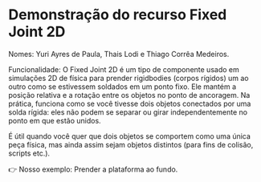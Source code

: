 # Demonstração do recurso Fixed Joint 2D

Nomes: Yuri Ayres de Paula, Thais Lodi e Thiago Corrêa Medeiros.

Funcionalidade: O Fixed Joint 2D é um tipo de componente usado em simulações 2D de física para prender rigidbodies (corpos rígidos) um ao outro como se estivessem soldados em um ponto fixo. Ele mantém a posição relativa e a rotação entre os objetos no ponto de ancoragem. Na prática, funciona como se você tivesse dois objetos conectados por uma solda rígida: eles não podem se separar ou girar independentemente no ponto em que estão unidos.

É útil quando você quer que dois objetos se comportem como uma única peça física, mas ainda assim sejam objetos distintos (para fins de colisão, scripts etc.).

👉 Nosso exemplo: Prender a plataforma ao fundo.
